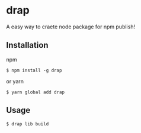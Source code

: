 # drap
A easy way to craete node package for npm publish!

## Installation
npm
``` shell
$ npm install -g drap
```

or yarn
``` shell
$ yarn global add drap
```

## Usage
``` shell
$ drap lib build
```

